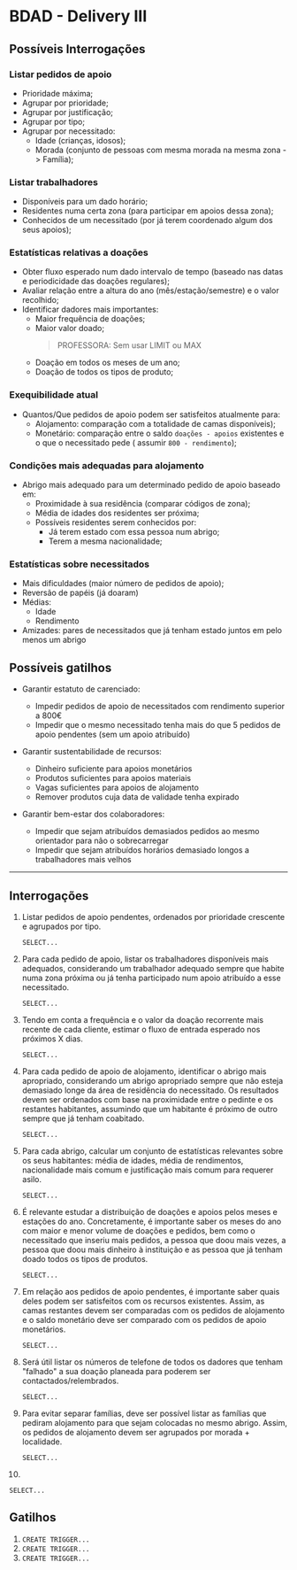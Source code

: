 # BDAD - Delivery III

## Possíveis Interrogações

### Listar pedidos de apoio

- Prioridade máxima;
- Agrupar por prioridade;
- Agrupar por justificação;
- Agrupar por tipo;
- Agrupar por necessitado:
    - Idade (crianças, idosos);
    - Morada (conjunto de pessoas com mesma morada na mesma zona -> Família);

### Listar trabalhadores

- Disponíveis para um dado horário;
- Residentes numa certa zona (para participar em apoios dessa zona);
- Conhecidos de um necessitado (por já terem coordenado algum dos seus apoios);

### Estatísticas relativas a doações

- Obter fluxo esperado num dado intervalo de tempo (baseado nas datas e periodicidade das doações regulares);
- Avaliar relação entre a altura do ano (mês/estação/semestre) e o valor recolhido;
- Identificar dadores mais importantes:
    - Maior frequência de doações;
    - Maior valor doado;
      > PROFESSORA: Sem usar LIMIT ou MAX
    - Doação em todos os meses de um ano;
    - Doação de todos os tipos de produto;

### Exequibilidade atual

- Quantos/Que pedidos de apoio podem ser satisfeitos atualmente para:
    - Alojamento: comparação com a totalidade de camas disponíveis);
    - Monetário: comparação entre o saldo `doações - apoios` existentes e o que o necessitado pede (
      assumir `800 - rendimento`);

### Condições mais adequadas para alojamento

- Abrigo mais adequado para um determinado pedido de apoio baseado em:
    - Proximidade à sua residência (comparar códigos de zona);
    - Média de idades dos residentes ser próxima;
    - Possíveis residentes serem conhecidos por:
        - Já terem estado com essa pessoa num abrigo;
        - Terem a mesma nacionalidade;

### Estatísticas sobre necessitados

- Mais dificuldades (maior número de pedidos de apoio);
- Reversão de papéis (já doaram)
- Médias:
    - Idade
    - Rendimento
- Amizades: pares de necessitados que já tenham estado juntos em pelo menos um abrigo

## Possíveis gatilhos

- Garantir estatuto de carenciado:
    - Impedir pedidos de apoio de necessitados com rendimento superior a 800€
    - Impedir que o mesmo necessitado tenha mais do que 5 pedidos de apoio pendentes (sem um apoio atribuído)

- Garantir sustentabilidade de recursos:
    - Dinheiro suficiente para apoios monetários
    - Produtos suficientes para apoios materiais
    - Vagas suficientes para apoios de alojamento
    - Remover produtos cuja data de validade tenha expirado

- Garantir bem-estar dos colaboradores:
    - Impedir que sejam atribuídos demasiados pedidos ao mesmo orientador para não o sobrecarregar
    - Impedir que sejam atribuídos horários demasiado longos a trabalhadores mais velhos

--- 

## Interrogações

1. Listar pedidos de apoio pendentes, ordenados por prioridade crescente e agrupados por tipo.

   ```SELECT...```


2. Para cada pedido de apoio, listar os trabalhadores disponíveis mais adequados, considerando um trabalhador adequado
   sempre que habite numa zona próxima ou já tenha participado num apoio atribuído a esse necessitado.

   ```SELECT...```


3. Tendo em conta a frequência e o valor da doação recorrente mais recente de cada cliente, estimar o fluxo de entrada
   esperado nos próximos X dias.

   ```SELECT...```


4. Para cada pedido de apoio de alojamento, identificar o abrigo mais apropriado, considerando um abrigo apropriado
   sempre que não esteja demasiado longe da área de residência do necessitado. Os resultados devem ser ordenados com
   base na proximidade entre o pedinte e os restantes habitantes, assumindo que um habitante é próximo de outro sempre
   que já tenham coabitado.

   ```SELECT...```


5. Para cada abrigo, calcular um conjunto de estatísticas relevantes sobre os seus habitantes: média de idades, média de
   rendimentos, nacionalidade mais comum e justificação mais comum para requerer asilo.

   ```SELECT...```


6. É relevante estudar a distribuição de doações e apoios pelos meses e estações do ano. Concretamente, é importante
   saber os meses do ano com maior e menor volume de doações e pedidos, bem como o necessitado que inseriu mais pedidos,
   a pessoa que doou mais vezes, a pessoa que doou mais dinheiro à instituição e as pessoa que já tenham doado todos os
   tipos de produtos.

   ```SELECT...```


7. Em relação aos pedidos de apoio pendentes, é importante saber quais deles podem ser satisfeitos com os recursos
   existentes. Assim, as camas restantes devem ser comparadas com os pedidos de alojamento e o saldo monetário deve ser
   comparado com os pedidos de apoio monetários.

   ```SELECT...```


8. Será útil listar os números de telefone de todos os dadores que tenham "falhado" a sua doação planeada para poderem
   ser contactados/relembrados.

   ```SELECT...```


9. Para evitar separar famílias, deve ser possível listar as famílias que pediram alojamento para que sejam colocadas no
   mesmo abrigo. Assim, os pedidos de alojamento devem ser agrupados por morada + localidade.
   
   ```SELECT...```


10. 

```SELECT...```

## Gatilhos

1. ```CREATE TRIGGER...```
2. ```CREATE TRIGGER...```
3. ```CREATE TRIGGER...```
